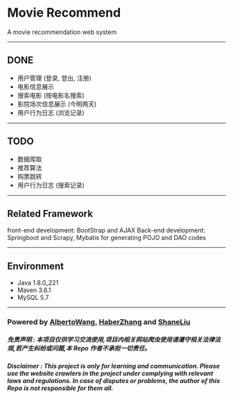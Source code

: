# Movie Recommend
A movie recommendation web system

---
## DONE
* 用户管理 (登录, 登出, 注册)
* 电影信息展示
* 搜索电影 (按电影名搜索)
* 影院场次信息展示 (今明两天)
* 用户行为日志 (浏览记录)

---
## TODO
* 数据爬取
* 推荐算法
* 购票跳转
* 用户行为日志 (搜索记录)

---
## Related Framework
front-end development: BootStrap and AJAX
Back-end development: Springboot and Scrapy, Mybatis for generating POJO and DAO codes

---
## Environment
* Java 1.8.0_221
* Maven 3.6.1
* MySQL 5.7

---
### Powered by [AlbertoWang](https://github.com/AlbertoWang), [HaberZhang](https://github.com/haber8023) and [ShaneLiu](https://github.com/ShaneCN)
##### ***免责声明 : 本项目仅供学习交流使用,项目内相关网站爬虫使用请遵守相关法律法规,若产生纠纷或问题,本 Repo 作者不承担一切责任。***
##### ***Disclaimer : This project is only for learning and communication. Please use the website crawlers in the project under complying with relevant laws and regulations. In case of disputes or problems, the author of this Repo is not responsible for them all.***

